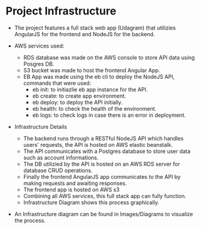 # Project Infrastructure

- The project features a full stack web app (Udagram) that utilizies AngularJS for the frontend and NodeJS for the backend.


- AWS services used:

    - RDS database was made on the AWS console to store API data using Posgres DB.
    - S3 bucket was made to host the frontend Angular App.
    - EB App was made using the eb cli to deploy the NodeJS API, commands that were used:
        - eb init: to initiazlie eb app instance for the API.
        - eb create: to create app environment.
        - eb deploy: to deploy the API initially.
        - eb health: to check the health of the environment.
        - eb logs: to check logs in case there is an error in deployment.


- Infrastructure Details

    - The backend runs through a RESTful NodeJS API which handles users' requests, the API is hosted on AWS elastic beanstalk.
    - The API communicates with a Postgres database to store user data such as account informations.
    - The DB utilizied by the API is hosted on an AWS RDS server for database CRUD operations.
    - Finally the frontend AngularJS app communicates to the API by making requests and awaiting responses.
    - The frontend app is hosted on AWS s3
    - Combining all AWS services, this full stack app can fully function.
    - Infrastructure Diagram shows this process graphically.


- An Infrastructure diagram can be found in Images/Diagrams to visualize the process.